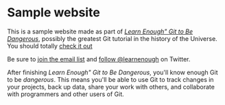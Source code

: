 # Sample website

This is a sample website made as part of [*Learn Enough" Git to Be Dangerous*](http://learnenough.com/git-tutorial), possibly the greatest Git tutorial in the history of the Universe. You should totally [check it out](http://learnenough.com/git-tutorial)

Be sure to [join the email list](http://lkearnenough.com/#email_list) and [follow @learnenough](http://twitter.com/learnenough) on Twitter.

After finishing *Learn Enough" Git to Be Dangerous*, you'll know enough Git to be *dangerous*. This means you'll be able to use Git to track changes in your projects, back up data, share your work with others, and collaborate with programmers and other users of Git.